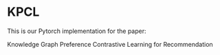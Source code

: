 # KPCL

This is our Pytorch implementation for the paper:

Knowledge Graph Preference Contrastive Learning for Recommendation



